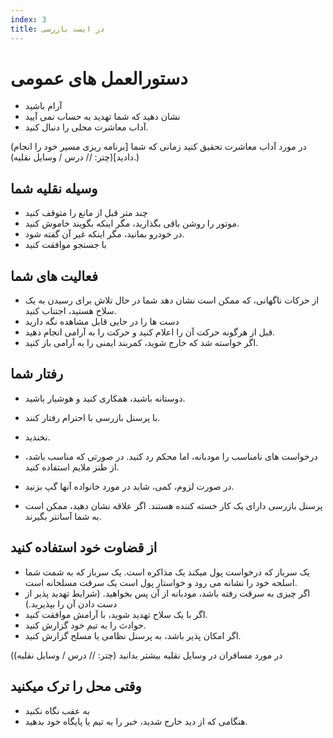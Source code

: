```yaml
---
index: 3
title: در ایست بازرسی
---
```

# دستورالعمل های عمومی

*   آرام باشید
*   نشان دهید که شما تهدید به حساب نمی آیید
*   آداب معاشرت محلی را دنبال کنید.

(در مورد آداب معاشرت تحقیق کنید زمانی که شما [برنامه ریزی مسیر خود را انجام دادید](چتر: // درس / وسایل نقلیه).)

## وسیله نقلیه شما

*   چند متر قبل از مانع را متوقف کنید
*   موتور را روشن باقی بگذارید، مگر اینکه بگویند خاموش کنید.
*   در خودرو بمانید، مگر اینکه غیر آن گفته شود.
*   با جستجو موافقت کنید

## فعالیت های شما

*   از حرکات ناگهانی، که ممکن است نشان دهد شما در حال تلاش برای رسیدن به یک سلاح هستید، اجتناب کنید.
*   دست ها را در حایی قابل مشاهده نگه دارید
*   قبل از هرگونه حرکت آن را اعلام کنید و حرکت را به آرامی انجام دهید.
*   اگر خواسته شد که خارج شوید، کمربند ایمنی را به آرامی باز کنید.

## رفتار شما

*   دوستانه باشید، همکاری کنید و هوشیار باشید.
*   با پرسنل بازرسی با احترام رفتار کنند.
*   نخندید.
*   درخواست های نامناسب را مودبانه، اما محکم رد کنید. در صورتی که مناسب باشد، از طنز ملایم استفاده کنید.
*   در صورت لزوم، کمی، شاید در مورد خانواده آنها گپ بزنید.

* پرسنل بازرسی دارای یک کار خسته کننده هستند. اگر علاقه نشان دهید، ممکن است به شما آسانتر بگیرند.

## از قضاوت خود استفاده کنید

*   یک سرباز که درخواست پول میکند یک مذاکره است. یک سرباز که به شمت شما اسلحه خود را نشانه می رود و خواستار پول است یک سرقت مسلحانه است.
*   اگر چیزی به سرقت رفته باشد، مودبانه از آن پس بخواهید. (شرایط تهدید پذیر از دست دادن آن را بپذیرید.)
*   اگر با یک سلاح تهدید شوید، با آرامش موافقت کنید.
*   حوادث را به تیم خود گزارش کنید.
*   اگر امکان پذیر باشد، به پرسنل نظامی یا مسلح گزارش کنید.

(در مورد مسافران در وسایل نقلیه بیشتر بدانید (چتر: // درس / وسایل نقلیه)

## وقتی محل را ترک میکنید

*   به عقب نگاه نکنید
*   هنگامی که از دید خارج شدید، خبر را به تیم یا پایگاه خود بدهید.